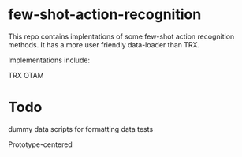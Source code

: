 # few-shot-action-recognition

This repo contains implentations of some few-shot action recognition methods. It has a more user friendly data-loader than TRX.

Implementations include:

TRX
OTAM

# Todo

dummy data
scripts for formatting data
tests

Prototype-centered



